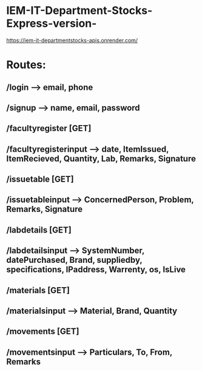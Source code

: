 # IEM-IT-Department-Stocks-Express-version-
https://iem-it-departmentstocks-apis.onrender.com/

# Routes:
## /login --> email, phone
## /signup --> name, email, password
## /facultyregister [GET]
## /facultyregisterinput --> date, ItemIssued, ItemRecieved, Quantity, Lab, Remarks, Signature
## /issuetable [GET]
## /issuetableinput --> ConcernedPerson, Problem, Remarks, Signature
## /labdetails [GET]
## /labdetailsinput --> SystemNumber, datePurchased, Brand, suppliedby, specifications, IPaddress, Warrenty, os, IsLive
## /materials  [GET]
## /materialsinput --> Material, Brand, Quantity
## /movements  [GET]
## /movementsinput --> Particulars, To, From, Remarks

